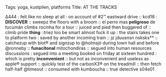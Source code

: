 Tags: yoga, kustpilen, platforms
Title: AT THE TRACKS
  
Δ444 : felt like no sleep at all : on account of #2™ eastward drive :: kcd18 : **DISCOVER** :: sweepz the floors with a broom :: el perro mas **peligroso** de tucumán climbs rocinha for a tour :: juiced and pied then buggered of :: climb pride **thing** ::triez too be smart almost fuck it up : the stairs takes one to platform two : saved by another incoming train :: jz jduusnsn nsksks** :: catchezup with blot® and signzup to @holmsjö during town hall and before @ronneby :: **funacitonal** mitochondiras :: segued into human resources discussions : segued into a meeting booked on friday at sixteen hundred : which is pretty **inconvenient** :: but not as inconvenient and useless as apple® support :: quickly test of the carbonX3® on the treadmill :: then fetch half-half @timeout :: consumed with kumboucha :: true detective s04e01  

